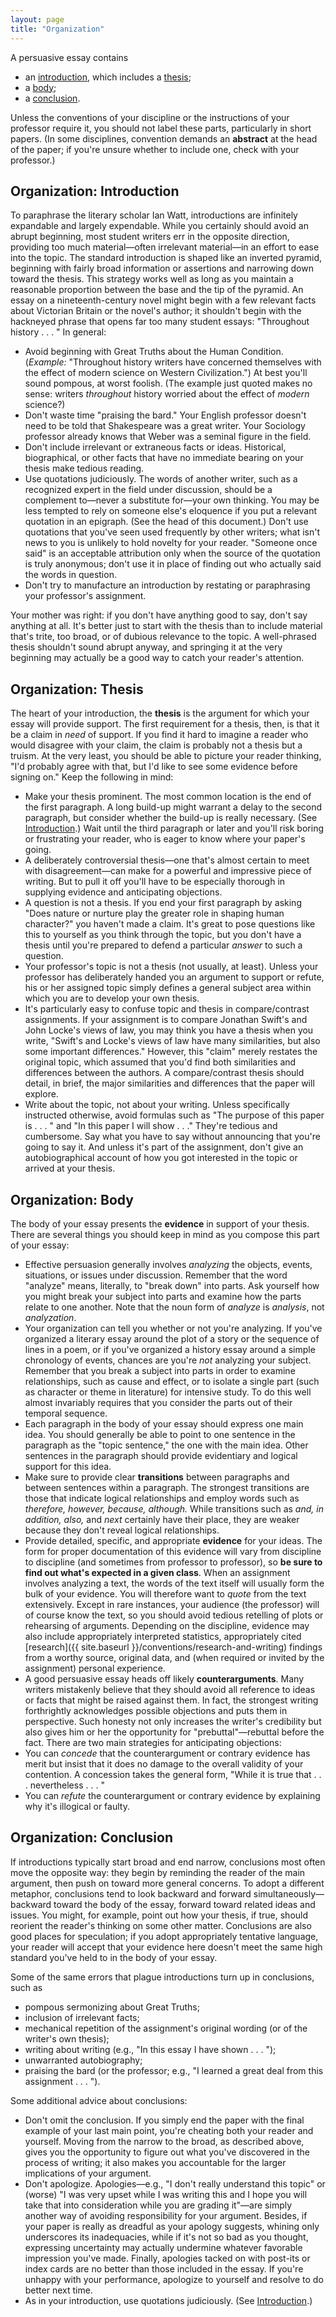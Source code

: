 ```yaml
---
layout: page
title: "Organization"
---
```


A persuasive essay contains

-   an [introduction](#introduction), which includes a [thesis](#thesis);
-   a [body](#body);
-   a [conclusion](#conclusion).

Unless the conventions of your discipline or the instructions of your professor require it, you should not label these parts, particularly in short papers. (In some disciplines, convention demands an **abstract** at the head of the paper; if you're unsure whether to include one, check with your professor.)

<span id="introduction"></span>

## Organization: Introduction

To paraphrase the literary scholar Ian Watt, introductions are infinitely expandable and largely expendable. While you certainly should avoid an abrupt beginning, most student writers err in the opposite direction, providing too much material&mdash;often irrelevant material&mdash;in an effort to ease into the topic. The standard introduction is shaped like an inverted pyramid, beginning with fairly broad information or assertions and narrowing down toward the thesis. This strategy works well as long as you maintain a reasonable proportion between the base and the tip of the pyramid. An essay on a nineteenth-century novel might begin with a few relevant facts about Victorian Britain or the novel's author; it shouldn't begin with the hackneyed phrase that opens far too many student essays: "Throughout history . . . " In general:

-   Avoid beginning with Great Truths about the Human Condition. (*Example:* "Throughout history writers have concerned themselves with the effect of modern science on Western Civilization.") At best you'll sound pompous, at worst foolish. (The example just quoted makes no sense: writers *throughout* history worried about the effect of *modern* science?)
-   Don't waste time "praising the bard." Your English professor doesn't need to be told that Shakespeare was a great writer. Your Sociology professor already knows that Weber was a seminal figure in the field.
-   Don't include irrelevant or extraneous facts or ideas. Historical, biographical, or other facts that have no immediate bearing on your thesis make tedious reading.
-   Use quotations judiciously. The words of another writer, such as a recognized expert in the field under discussion, should be a complement to&mdash;never a substitute for&mdash;your own thinking. You may be less tempted to rely on someone else's eloquence if you put a relevant quotation in an epigraph. (See the head of this document.) Don't use quotations that you've seen used frequently by other writers; what isn't news to you is unlikely to hold novelty for your reader. "Someone once said" is an acceptable attribution only when the source of the quotation is truly anonymous; don't use it in place of finding out who actually said the words in question.
-   Don't try to manufacture an introduction by restating or paraphrasing your professor's assignment.

Your mother was right: if you don't have anything good to say, don't say anything at all. It's better just to start with the thesis than to include material that's trite, too broad, or of dubious relevance to the topic. A well-phrased thesis shouldn't sound abrupt anyway, and springing it at the very beginning may actually be a good way to catch your reader's attention.

<span id="thesis"></span>

## Organization: Thesis

The heart of your introduction, the **thesis** is the argument for which your essay will provide support. The first requirement for a thesis, then, is that it be a claim in *need* of support. If you find it hard to imagine a reader who would disagree with your claim, the claim is probably not a thesis but a truism. At the very least, you should be able to picture your reader thinking, "I'd probably agree with that, but I'd like to see some evidence before signing on." Keep the following in mind:

-   Make your thesis prominent. The most common location is the end of the first paragraph. A long build-up might warrant a delay to the second paragraph, but consider whether the build-up is really necessary. (See [Introduction](#introduction).) Wait until the third paragraph or later and you'll risk boring or frustrating your reader, who is eager to know where your paper's going.
-   A deliberately controversial thesis&mdash;one that's almost certain to meet with disagreement&mdash;can make for a powerful and impressive piece of writing. But to pull it off you'll have to be especially thorough in supplying evidence and anticipating objections.
-   A question is not a thesis. If you end your first paragraph by asking "Does nature or nurture play the greater role in shaping human character?" you haven't made a claim. It's great to pose questions like this to yourself as you think through the topic, but you don't have a thesis until you're prepared to defend a particular *answer* to such a question.
-   Your professor's topic is not a thesis (not usually, at least). Unless your professor has deliberately handed you an argument to support or refute, his or her assigned topic simply defines a general subject area within which you are to develop your own thesis.
-   It's particularly easy to confuse topic and thesis in compare/contrast assignments. If your assignment is to compare Jonathan Swift's and John Locke's views of law, you may think you have a thesis when you write, "Swift's and Locke's views of law have many similarities, but also some important differences." However, this "claim" merely restates the original topic, which assumed that you'd find both similarities and differences between the authors. A compare/contrast thesis should detail, in brief, the major similarities and differences that the paper will explore.
-   Write about the topic, not about your writing. Unless specifically instructed otherwise, avoid formulas such as "The purpose of this paper is . . . " and "In this paper I will show . . ." They're tedious and cumbersome. Say what you have to say without announcing that you're going to say it. And unless it's part of the assignment, don't give an autobiographical account of how you got interested in the topic or arrived at your thesis.

<span id="body"></span>

## Organization: Body

The body of your essay presents the **evidence** in support of your thesis. There are several things you should keep in mind as you compose this part of your essay:

-   Effective persuasion generally involves *analyzing* the objects, events, situations, or issues under discussion. Remember that the word "analyze" means, literally, to "break down" into parts. Ask yourself how you might break your subject into parts and examine how the parts relate to one another. Note that the noun form of *analyze* is *analysis*, not *analyzation*.
-   Your organization can tell you whether or not you're analyzing. If you've organized a literary essay around the plot of a story or the sequence of lines in a poem, or if you've organized a history essay around a simple chronology of events, chances are you're *not* analyzing your subject. Remember that you break a subject into parts in order to examine relationships, such as cause and effect, or to isolate a single part (such as character or theme in literature) for intensive study. To do this well almost invariably requires that you consider the parts out of their temporal sequence.
-   Each paragraph in the body of your essay should express one main idea. You should generally be able to point to one sentence in the paragraph as the "topic sentence," the one with the main idea. Other sentences in the paragraph should provide evidentiary and logical support for this idea.
-   <span id="transitions"></span>Make sure to provide clear **transitions** between paragraphs and between sentences within a paragraph. The strongest transitions are those that indicate logical relationships and employ words such as *therefore, however, because, although.* While transitions such as *and, in addition, also,* and *next* certainly have their place, they are weaker because they don't reveal logical relationships.
-   <span id="evidence"></span>Provide detailed, specific, and appropriate **evidence** for your ideas. The form for proper documentation of this evidence will vary from discipline to discipline (and sometimes from professor to professor), so **be sure to find out what's expected in a given class**. When an assignment involves analyzing a text, the words of the text itself will usually form the bulk of your evidence. You will therefore want to *quote* from the text extensively. Except in rare instances, your audience (the professor) will of course know the text, so you should avoid tedious retelling of plots or rehearsing of arguments. Depending on the discipline, evidence may also include appropriately interpreted statistics, appropriately cited [research]({{ site.baseurl }}/conventions/research-and-writing) findings from a worthy source, original data, and (when required or invited by the assignment) personal experience.
-   <span id="objections"></span>A good persuasive essay heads off likely **counterarguments**. Many writers mistakenly believe that they should avoid all reference to ideas or facts that might be raised against them. In fact, the strongest writing forthrightly acknowledges possible objections and puts them in perspective. Such honesty not only increases the writer's credibility but also gives him or her the opportunity for "prebuttal"&mdash;rebuttal before the fact. There are two main strategies for anticipating objections:
-   You can *concede* that the counterargument or contrary evidence has merit but insist that it does no damage to the overall validity of your contention. A concession takes the general form, "While it is true that . . . nevertheless . . . "
-   You can *refute* the counterargument or contrary evidence by explaining why it's illogical or faulty.

<span id="conclusion"></span>

## Organization: Conclusion

If introductions typically start broad and end narrow, conclusions most often move the opposite way: they begin by reminding the reader of the main argument, then push on toward more general concerns. To adopt a different metaphor, conclusions tend to look backward and forward simultaneously&mdash;backward toward the body of the essay, forward toward related ideas and issues. You might, for example, point out how your thesis, if true, should reorient the reader's thinking on some other matter. Conclusions are also good places for speculation; if you adopt appropriately tentative language, your reader will accept that your evidence here doesn't meet the same high standard you've held to in the body of your essay.

Some of the same errors that plague introductions turn up in conclusions, such as

-   pompous sermonizing about Great Truths;
-   inclusion of irrelevant facts;
-   mechanical repetition of the assignment's original wording (or of the writer's own thesis);
-   writing about writing (e.g., "In this essay I have shown . . . ");
-   unwarranted autobiography;
-   praising the bard (or the professor; e.g., "I learned a great deal from this assignment . . . ").

Some additional advice about conclusions:

-   Don't omit the conclusion. If you simply end the paper with the final example of your last main point, you're cheating both your reader and yourself. Moving from the narrow to the broad, as described above, gives you the opportunity to figure out what you've discovered in the process of writing; it also makes you accountable for the larger implications of your argument.
-   Don't apologize. Apologies&mdash;e.g., "I don't really understand this topic" or (worse) "I was very upset while I was writing this and I hope you will take that into consideration while you are grading it"&mdash;are simply another way of avoiding responsibility for your argument. Besides, if your paper is really as dreadful as your apology suggests, whining only underscores its inadequacies, while if it's not so bad as you thought, expressing uncertainty may actually undermine whatever favorable impression you've made. Finally, apologies tacked on with post-its or index cards are no better than those included in the essay. If you're unhappy with your performance, apologize to yourself and resolve to do better next time.
-   As in your introduction, use quotations judiciously. (See [Introduction](#introduction).)
